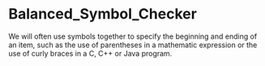 # Balanced_Symbol_Checker
We will often use symbols together to specify the beginning and ending of an item, such as the use of parentheses in a mathematic expression or the use of curly braces in a C, C++ or Java program.
